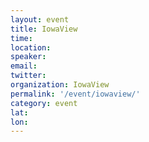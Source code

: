 ```yaml
---
layout: event
title: IowaView
time: 
location: 
speaker: 
email: 
twitter: 
organization: IowaView
permalink: '/event/iowaview/'
category: event
lat: 
lon: 
---
```



